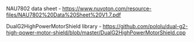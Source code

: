 NAU7802 data sheet - https://www.nuvoton.com/resource-files/NAU7802%20Data%20Sheet%20V1.7.pdf

DualG2HighPowerMotorShield library - https://github.com/pololu/dual-g2-high-power-motor-shield/blob/master/DualG2HighPowerMotorShield.cpp
